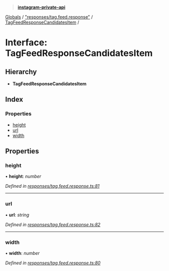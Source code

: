 > **[instagram-private-api](../README.md)**

[Globals](../README.md) / ["responses/tag.feed.response"](../modules/_responses_tag_feed_response_.md) / [TagFeedResponseCandidatesItem](_responses_tag_feed_response_.tagfeedresponsecandidatesitem.md) /

# Interface: TagFeedResponseCandidatesItem

## Hierarchy

- **TagFeedResponseCandidatesItem**

## Index

### Properties

- [height](_responses_tag_feed_response_.tagfeedresponsecandidatesitem.md#height)
- [url](_responses_tag_feed_response_.tagfeedresponsecandidatesitem.md#url)
- [width](_responses_tag_feed_response_.tagfeedresponsecandidatesitem.md#width)

## Properties

### height

• **height**: _number_

_Defined in [responses/tag.feed.response.ts:81](https://github.com/realinstadude/instagram-private-api/blob/4ae8fec/src/responses/tag.feed.response.ts#L81)_

---

### url

• **url**: _string_

_Defined in [responses/tag.feed.response.ts:82](https://github.com/realinstadude/instagram-private-api/blob/4ae8fec/src/responses/tag.feed.response.ts#L82)_

---

### width

• **width**: _number_

_Defined in [responses/tag.feed.response.ts:80](https://github.com/realinstadude/instagram-private-api/blob/4ae8fec/src/responses/tag.feed.response.ts#L80)_
